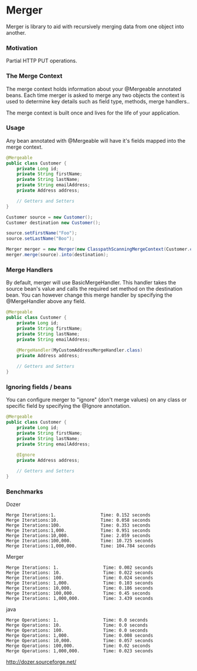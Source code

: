 # Merger
<p>
    Merger is library to aid with recursively merging data from one object into another. 
</p>

### Motivation
<p>
    Partial HTTP PUT operations.
</p>

### The Merge Context
<p>
    The merge context holds information about your @Mergeable annotated beans. Each time merger is
    asked to merge any two objects the context is used to determine key details such as
    field type, methods, merge handlers..
</p>
<p>
    The merge context is built once and lives for the life of your application.
</p>

### Usage
<p>
    Any bean annotated with @Mergeable will have it's fields mapped into the merge context.
</p>

```java
@Mergeable
public class Customer {
    private Long id;
    private String firstName;
    private String lastName;
    private String emailAddress;
    private Address address;

    // Getters and Setters
}

```
```java
Customer source = new Customer();
Customer destination new Customer();

source.setFirstName("Foo");
source.setLastName("Boo");

Merger merger = new Merger(new ClasspathScanningMergeContext(Customer.class));
merger.merge(source).into(destination);

```

### Merge Handlers
<p>
   By default, merger will use BasicMergeHandler. This handler takes the source bean's value and calls the
   required set method on the destination bean. You can however change this merge handler by specifying the @MergeHandler
   above any field.
</p>

```java
@Mergeable
public class Customer {
    private Long id;
    private String firstName;
    private String lastName;
    private String emailAddress;
    
    @MergeHandler(MyCustomAddressMergeHandler.class)
    private Address address;

    // Getters and Setters
}
```

### Ignoring fields / beans
<p>
    You can configure merger to "ignore" (don't merge values) on any class or specific field by 
    specifying the @Ignore annotation.
</p>

```java
@Mergeable
public class Customer {
    private Long id;
    private String firstName;
    private String lastName;
    private String emailAddress;
    
    @Ignore
    private Address address;

    // Getters and Setters
}
```


### Benchmarks


Dozer
```
Merge Iterations:1.                 Time: 0.152 seconds
Merge Iterations:10.                Time: 0.058 seconds
Merge Iterations:100.               Time: 0.353 seconds
Merge Iterations:1,000.             Time: 0.951 seconds
Merge Iterations:10,000.            Time: 2.059 seconds
Merge Iterations:100,000.           Time: 10.725 seconds
Merge Iterations:1,000,000.         Time: 104.784 seconds
```

Merger
```
Merge Iterations: 1.                 Time: 0.002 seconds
Merge Iterations: 10.                Time: 0.022 seconds
Merge Iterations: 100.               Time: 0.024 seconds
Merge Iterations: 1,000.             Time: 0.103 seconds
Merge Iterations: 10,000.            Time: 0.186 seconds
Merge Iterations: 100,000.           Time: 0.45 seconds
Merge Iterations: 1,000,000.         Time: 3.439 seconds
```

java
```
Merge Operations: 1.                 Time: 0.0 seconds
Merge Operations: 10.                Time: 0.0 seconds
Merge Operations: 100.               Time: 0.0 seconds
Merge Operations: 1,000.             Time: 0.008 seconds
Merge Operations: 10,000.            Time: 0.057 seconds
Merge Operations: 100,000.           Time: 0.02 seconds
Merge Operations: 1,000,000.         Time: 0.023 seconds
```
http://dozer.sourceforge.net/
